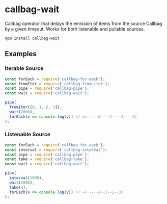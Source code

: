 # callbag-wait

Callbag operator that delays the emission of items from the source Callbag by a given timeout. Works for both listenable and pullable sources.

`npm install callbag-wait`

## Examples

### Iterable Source

```js
const forEach = require('callbag-for-each');
const fromIter = require('callbag-from-iter');
const pipe = require('callbag-pipe');
const wait = require('callbag-wait');

pipe(
  fromIter([0, 1, 2, 3]),
  wait(2000),
  forEach(v => console.log(v)) // => ----0----1----2----3|
);
```

### Listenable Source

```js
const forEach = require('callbag-for-each');
const interval = require('callbag-interval');
const pipe = require('callbag-pipe');
const take = require('callbag-take');
const wait = require('callbag-wait');

pipe(
  interval(1000),
  wait(2000),
  take(4),
  forEach(v => console.log(v)) // => ----0--1--2--3|
);
```